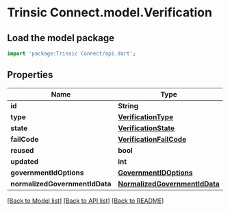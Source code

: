 # Trinsic Connect.model.Verification

## Load the model package
```dart
import 'package:Trinsic Connect/api.dart';
```

## Properties
Name | Type | Description | Notes
------------ | ------------- | ------------- | -------------
**id** | **String** |  | [optional] 
**type** | [**VerificationType**](VerificationType.md) |  | [optional] 
**state** | [**VerificationState**](VerificationState.md) |  | [optional] 
**failCode** | [**VerificationFailCode**](VerificationFailCode.md) |  | [optional] 
**reused** | **bool** |  | [optional] 
**updated** | **int** |  | [optional] 
**governmentIdOptions** | [**GovernmentIDOptions**](GovernmentIDOptions.md) |  | [optional] 
**normalizedGovernmentIdData** | [**NormalizedGovernmentIdData**](NormalizedGovernmentIdData.md) |  | [optional] 

[[Back to Model list]](../README.md#documentation-for-models) [[Back to API list]](../README.md#documentation-for-api-endpoints) [[Back to README]](../README.md)



